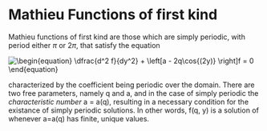# Mathieu Functions of first kind

Mathieu functions of first kind are those which are simply periodic, with period either $\pi$ or $2\pi$, that satisfy the equation

![\begin{equation}
\dfrac{d^2 f}{dy^2} + \left[a - 2q\cos{(2y)} \right]f = 0
\end{equation}
](https://render.githubusercontent.com/render/math?math=%5Cdisplaystyle+%5Cbegin%7Bequation%7D%0A%5Cdfrac%7Bd%5E2+f%7D%7Bdy%5E2%7D+%2B+%5Cleft%5Ba+-+2q%5Ccos%7B%282y%29%7D+%5Cright%5Df+%3D+0%0A%5Cend%7Bequation%7D%0A)

characterized by the coefficient being periodic over the domain. There are two
free parameters, namely q and a, and in the case of simply periodic the *characteristic number* a = a(q), resulting in a necessary condition for the existance of simply periodic solutions. In other words, f(q, y) is a solution of whenever a=a(q) has finite, unique values.